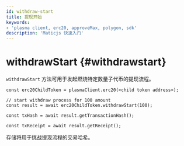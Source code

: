 ```yaml
---
id: withdraw-start
title: 提现开始
keywords:
- 'plasma client, erc20, approveMax, polygon, sdk'
description: 'Maticjs 快速入门'
---
```


# withdrawStart {#withdrawstart}

`withdrawStart` 方法可用于发起燃烧特定数量子代币的提现流程。

```
const erc20ChildToken = plasmaClient.erc20(<child token address>);

// start withdraw process for 100 amount
const result = await erc20ChildToken.withdrawStart(100);

const txHash = await result.getTransactionHash();

const txReceipt = await result.getReceipt();

```

存储将用于挑战提现流程的交易哈希。
